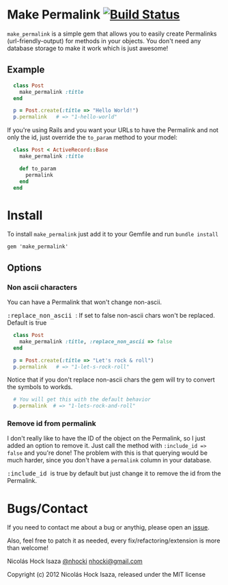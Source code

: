 # Make Permalink [![Build Status](https://secure.travis-ci.org/nhocki/make_permalink.png)](http://travis-ci.org/nhocki/make_permalink)

`make_permalink` is a simple gem that allows you to easily create Permalinks (url-friendly-output) for methods in your objects. You don't need any database storage to make it work which is just awesome!

## Example

```ruby
  class Post
    make_permalink :title
  end

  p = Post.create(:title => "Hello World!")
  p.permalink   # => "1-hello-world"
```

If you're using Rails and you want your URLs to have the Permalink and not only the id, just override the `to_param` method to your model:

```ruby
  class Post < ActiveRecord::Base
    make_permalink :title

    def to_param
      permalink
    end
  end
```

# Install

To install `make_permalink` just add it to your Gemfile and run `bundle install`

`gem 'make_permalink'`


## Options

### Non ascii characters

You can have a Permalink that won't change non-ascii.

<tt> :replace_non_ascii </tt>: If set to false non-ascii chars won't be replaced. Default is true

```ruby
  class Post
    make_permalink :title, :replace_non_ascii => false
  end

  p = Post.create(:title => "Let's rock & roll")
  p.permalink   # => "1-let-s-rock-roll"
```

Notice that if you don't replace non-ascii chars the gem will try to convert the symbols to workds.

```ruby
  # You will get this with the default behavior 
  p.permalink  # => "1-lets-rock-and-roll"
```

### Remove id from permalink

I don't really like to have the ID of the object on the Permalink, so I just added an option to remove it. Just call the method with `:include_id => false` and you're done! The problem with this is that querying would be much harder, since you don't have a `permalink` column in your database.

<tt> :include_id </tt> is true by default but just change it to remove the id from the Permalink.

# Bugs/Contact

If you need to contact me about a bug or anythig, please open an [issue](https://github.com/nhocki/make_permalink/issues).

Also, feel free to patch it as needed, every fix/refactoring/extension is more than welcome!


Nicolás Hock Isaza
[@nhocki](http://twitter.com/nhocki)
nhocki@gmail.com

Copyright (c) 2012 Nicolás Hock Isaza, released under the MIT license
